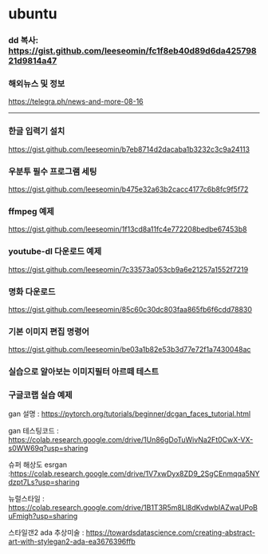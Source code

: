 # ubuntu


### dd 복사:  https://gist.github.com/leeseomin/fc1f8eb40d89d6da42579821d9814a47

### 해외뉴스 및 정보

https://telegra.ph/news-and-more-08-16



------------------------------------------------------------------------------------------------
### 한글 입력기 설치 

https://gist.github.com/leeseomin/b7eb8714d2dacaba1b3232c3c9a24113


### 우분투 필수 프로그램 세팅 

https://gist.github.com/leeseomin/b475e32a63b2cacc4177c6b8fc9f5f72


### ffmpeg 예제 

https://gist.github.com/leeseomin/1f13cd8a11fc4e772208bedbe67453b8



###  youtube-dl  다운로드 예제 

https://gist.github.com/leeseomin/7c33573a053cb9a6e21257a1552f7219


### 명화 다운로드 

https://gist.github.com/leeseomin/85c60c30dc803faa865fb6f6cdd78830


### 기본 이미지 편집 명령어 

https://gist.github.com/leeseomin/be03a1b82e53b3d77e72f1a7430048ac


###  실습으로 알아보는 이미지필터  아르떼 테스트




### 구글코랩 실습 예제 

gan 설명 : https://pytorch.org/tutorials/beginner/dcgan_faces_tutorial.html

gan 테스팅코드 : https://colab.research.google.com/drive/1Un86gDoTuWivNa2Ft0CwX-VX-s0WW69q?usp=sharing


슈퍼 해상도 esrgan  :https://colab.research.google.com/drive/1V7xwDyx8ZD9_2SgCEnmqqa5NYdzpt7Ls?usp=sharing

뉴럴스타일 :  https://colab.research.google.com/drive/1B1T3R5m8Ll8dKvdwbIAZwaUPoBuFmigh?usp=sharing

스타일갠2 ada 추상미술  : https://towardsdatascience.com/creating-abstract-art-with-stylegan2-ada-ea3676396ffb
